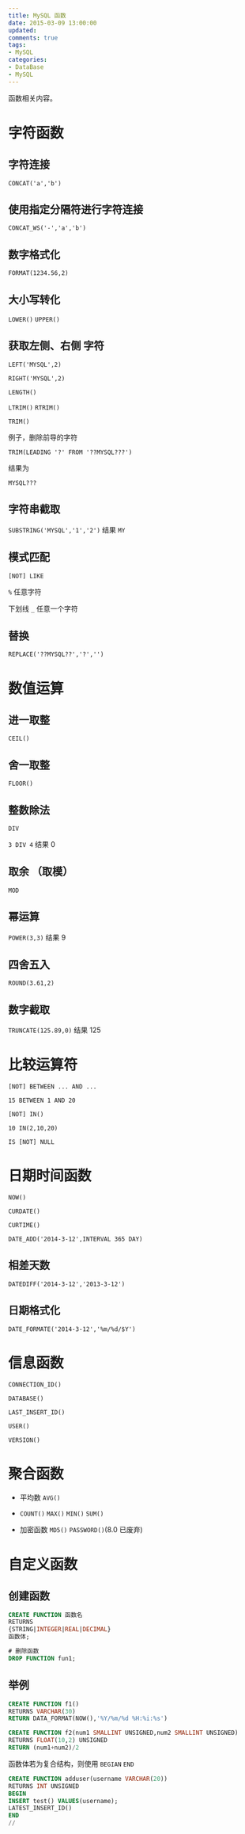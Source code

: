 ```yaml
---
title: MySQL 函数
date: 2015-03-09 13:00:00
updated:
comments: true
tags:
- MySQL
categories:
- DataBase
- MySQL
---
```


函数相关内容。

<!--more-->

# 字符函数

## 字符连接

`CONCAT('a','b')`

## 使用指定分隔符进行字符连接

`CONCAT_WS('-','a','b')`

## 数字格式化

`FORMAT(1234.56,2)`

## 大小写转化

`LOWER()` `UPPER()`

## 获取左侧、右侧 字符

`LEFT('MYSQL',2)`

`RIGHT('MYSQL',2)`

`LENGTH()`

`LTRIM()` `RTRIM()`

`TRIM()`

例子，删除前导的字符

`TRIM(LEADING '?' FROM '??MYSQL???')`

结果为

`MYSQL???`

## 字符串截取

`SUBSTRING('MYSQL','1','2')` 结果 `MY`

## 模式匹配

`[NOT] LIKE`

`%` 任意字符

下划线 `_` 任意一个字符

## 替换

`REPLACE('??MYSQL??','?','')`

# 数值运算

## 进一取整

`CEIL()`

## 舍一取整

`FLOOR()`

## 整数除法

`DIV`

`3 DIV 4` 结果 0

## 取余 （取模）

`MOD`

## 幂运算

`POWER(3,3)` 结果 9

## 四舍五入

`ROUND(3.61,2)`

## 数字截取

`TRUNCATE(125.89,0)` 结果 125

# 比较运算符

`[NOT] BETWEEN ... AND ...`

`15 BETWEEN 1 AND 20`

`[NOT] IN()`

`10 IN(2,10,20)`

`IS [NOT] NULL`

# 日期时间函数

`NOW()`

`CURDATE()`

`CURTIME()`

`DATE_ADD('2014-3-12',INTERVAL 365 DAY)`

## 相差天数

`DATEDIFF('2014-3-12','2013-3-12')`

## 日期格式化

`DATE_FORMATE('2014-3-12','%m/%d/$Y')`

# 信息函数

`CONNECTION_ID()`

`DATABASE()`

`LAST_INSERT_ID()`

`USER()`

`VERSION()`

# 聚合函数

* 平均数 `AVG()`

* `COUNT()` `MAX()` `MIN()` `SUM()`

* 加密函数 `MD5()` `PASSWORD()`(8.0 已废弃)

# 自定义函数

## 创建函数

```sql
CREATE FUNCTION 函数名
RETURNS
{STRING|INTEGER|REAL|DECIMAL}
函数体;

# 删除函数
DROP FUNCTION fun1;
```

## 举例

```sql
CREATE FUNCTION f1()
RETURNS VARCHAR(30)
RETURN DATA_FORMAT(NOW(),'%Y/%m/%d %H:%i:%s')
```

```sql
CREATE FUNCTION f2(num1 SMALLINT UNSIGNED,num2 SMALLINT UNSIGNED)
RETURNS FLOAT(10,2) UNSIGNED
RETURN (num1+num2)/2
```

函数体若为复合结构，则使用 `BEGIAN` `END`

```sql
CREATE FUNCTION adduser(username VARCHAR(20))
RETURNS INT UNSIGNED
BEGIN
INSERT test() VALUES(username);
LATEST_INSERT_ID()
END
//
```
